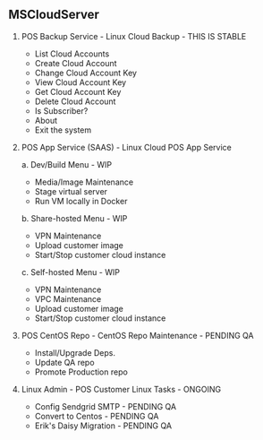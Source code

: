 MSCloudServer
---------------
1. POS Backup Service -	Linux Cloud Backup - THIS IS STABLE

      - List Cloud Accounts 
      - Create Cloud Account 
      - Change Cloud Account Key
      - View Cloud Account Key
      - Get Cloud Account Key
      - Delete Cloud Account 
      - Is Subscriber?
      - About          
      - Exit the system 

2. POS App Service (SAAS) - Linux Cloud POS App Service

   a. Dev/Build Menu - WIP

      - Media/Image Maintenance
      - Stage virtual server
      - Run VM locally in Docker

   b. Share-hosted Menu - WIP

      - VPN Maintenance
      - Upload customer image
      - Start/Stop customer cloud instance

   c. Self-hosted Menu - WIP

      - VPN Maintenance
      - VPC Maintenance
      - Upload customer image
      - Start/Stop customer cloud instance

3. POS CentOS Repo - CentOS Repo Maintenance - PENDING QA

      - Install/Upgrade Deps.
      - Update QA repo
      - Promote Production repo

4. Linux Admin - POS Customer Linux Tasks - ONGOING

      - Config Sendgrid SMTP - PENDING QA
      - Convert to Centos - PENDING QA
      - Erik's Daisy Migration - PENDING QA

